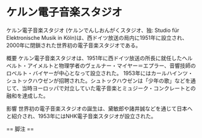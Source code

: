 # ケルン電子音楽スタジオ

ケルン電子音楽スタジオ (ケルンでんしおんがくスタジオ、独: Studio für Elektronische Musik in Köln)は、西ドイツ放送の局内に1951年に設立され、2000年に閉鎖された世界初の電子音楽スタジオである。

概要
ケルン電子音楽スタジオは、1951年に西ドイツ放送の所長に就任したヘルベルト・アイメルトと物理学者のヴェルナー・マイヤー＝エプラー、音響技師のロベルト・バイヤーが中心となって設立された。
1953年にはカールハインツ・シュトックハウゼンが招聘された。シュトックハウゼンは「少年の歌」などを通じて、当時ヨーロッパで対立していた電子音楽とミュジーク・コンクレートとの融和を達成した。

影響
世界初の電子音楽スタジオの誕生は、黛敏郎や諸井誠などを通じて日本へと紹介され、1953年にはNHK電子音楽スタジオが設立された。


== 脚注 ==
